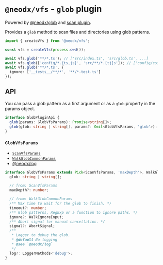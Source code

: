 # `@neodx/vfs` - `glob` plugin <Badge type="tip" text="builtin" />

Powered by [@neodx/glob](/glob/) and [scan plugin](./scan).

Provides a `glob` method to scan files and directories using glob patterns.

```typescript
import { createVfs } from '@neodx/vfs';

const vfs = createVfs(process.cwd());

await vfs.glob('**/*.ts'); // ['src/index.ts', 'src/glob.ts', ...]
await vfs.glob(['config/*.{ts,js}', 'src/**/*.[tj]s']); // ['config/css.ts', 'src/index.ts', ...]
await vfs.glob('**/*.ts', {
  ignore: ['__tests__/**/*', '**/*.test.ts']
});
```

## API

You can pass a glob pattern as a first argument or as a `glob` property in the params object.

```typescript
interface GlobPluginApi {
  glob(params: GlobVfsParams): Promise<string[]>;
  glob(glob: string | string[], params?: Omit<GlobVfsParams, 'glob'>): Promise<string[]>;
}
```

### `GlobVfsParams`

- [`ScanVfsParams`](./scan.md#scanvfsparams)
- [`WalkGlobCommonParams`](../../glob/api.md#walkglobcommonparams)
- [@neodx/log](../../log/)

```typescript
interface GlobVfsParams extends Pick<ScanVfsParams, 'maxDepth'>, WalkGlobCommonParams {
  glob: string | string[];

  // from: ScanVfsParams
  maxDepth?: number;

  // from: WalkGlobCommonParams
  /** Max time to wait for the glob to finish. */
  timeout?: number;
  /** Glob patterns, RegExp or a function to ignore paths. */
  ignore?: WalkIgnoreInput;
  /** Abort signal for manual cancellation. */
  signal?: AbortSignal;
  /**
   * Logger to debug the glob.
   * @default No logging
   * @see `@neodx/log`
   */
  log?: LoggerMethods<'debug'>;
}
```
